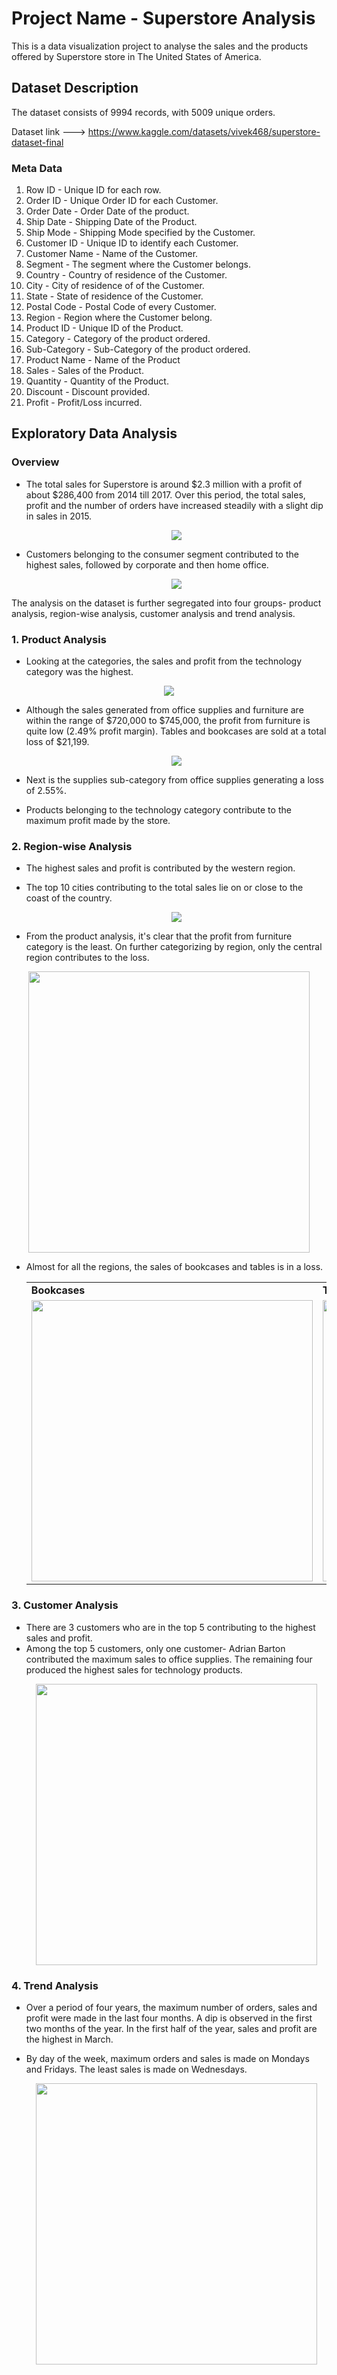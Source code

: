 # Project Name - Superstore Analysis

This is a data visualization project to analyse the sales and the products offered by Superstore store in The United States of America.  

## Dataset Description

The dataset consists of 9994 records, with 5009 unique orders. 

Dataset link ---> https://www.kaggle.com/datasets/vivek468/superstore-dataset-final

### Meta Data

1. Row ID - Unique ID for each row.
2. Order ID - Unique Order ID for each Customer.
3. Order Date - Order Date of the product.
4. Ship Date - Shipping Date of the Product.
5. Ship Mode - Shipping Mode specified by the Customer.
6. Customer ID - Unique ID to identify each Customer.
7. Customer Name - Name of the Customer.
8. Segment - The segment where the Customer belongs.
9. Country - Country of residence of the Customer.
10. City - City of residence of of the Customer.
11. State - State of residence of the Customer.
12. Postal Code - Postal Code of every Customer.
13. Region - Region where the Customer belong.
14. Product ID - Unique ID of the Product.
15. Category - Category of the product ordered.
16. Sub-Category - Sub-Category of the product ordered.
17. Product Name - Name of the Product
18. Sales - Sales of the Product.
19. Quantity - Quantity of the Product.
20. Discount - Discount provided.
21. Profit - Profit/Loss incurred.

## Exploratory Data Analysis

### Overview

* The total sales for Superstore is around $2.3 million with a profit of about $286,400 from 2014 till 2017. Over this period, the total sales, profit and the number of orders have increased steadily with a slight dip in sales in 2015.
   <p align ="center">
  <img src="https://user-images.githubusercontent.com/105280450/198371972-6f7d0dc1-a36b-4ce6-91cc-80d745109b93.png">
  </p>
* Customers belonging to the consumer segment contributed to the highest sales, followed by corporate and then home office.

  <p align ="center">
  <img src="https://user-images.githubusercontent.com/105280450/198065112-49443884-aed7-4e05-877e-f0c583c981c0.png">
  </p>

  
The analysis on the dataset is further segregated into four groups- product analysis, region-wise analysis, customer analysis and trend analysis.

###  1. Product Analysis

* Looking at the categories, the sales and profit from the technology category was the highest. 
 <p align="center">
   <img src= "https://user-images.githubusercontent.com/105280450/198070006-17a3907d-2afb-45b7-9463-cab58f870f80.png">
  </p>

* Although the sales generated from office supplies and furniture are within the range of $720,000 to $745,000, the profit from furniture is quite low (2.49% profit margin). Tables and bookcases are sold at a total loss of $21,199.

   <p align="center">
     <img src= "https://user-images.githubusercontent.com/105280450/198066738-109a8c59-240e-4928-9d25-5ce198e4804c.png">
  </p>
* Next is the supplies sub-category from office supplies generating a loss of 2.55%.
* Products belonging to the technology category contribute to the maximum profit made by the store.

 ###  2. Region-wise Analysis

* The highest sales and profit is contributed by the western region.
* The top 10 cities contributing to the total sales lie on or close to the coast of the country.
  <p align="center">
     <img src= "https://user-images.githubusercontent.com/105280450/198098293-9d8ffe09-f8d9-4fc9-ab9f-ba2697d38fc5.png">
  </p>
  
* From the product analysis, it's clear that the profit from furniture category is the least. On  further categorizing by region, only the central region contributes to the loss. 
 <p align="center">
   <img src= "https://user-images.githubusercontent.com/105280450/198092764-e9ca7b90-8601-4234-b3fe-ec2a54a87002.png" height = 450>
 </p>
  
* Almost for all the regions, the sales of bookcases and tables is in a loss.
  <table>
    <tr>
      <td> <b>Bookcases</b> </td>
      <td> <b>Tables</b> </td>
    </tr>
    
    <tr>
     <td><img src="https://user-images.githubusercontent.com/105280450/198095619-2b9dbca7-91e8-4f9a-9112-0e7023f6028f.png" height = 450></td>
     <td><img src="https://user-images.githubusercontent.com/105280450/198095745-935a67dd-d118-456a-9c4c-e463a1d565ff.png" height = 450></td>
    </tr>
   </table>

### 3. Customer Analysis

* There are 3 customers who are in the top 5 contributing to the highest sales and profit.
* Among the top 5 customers, only one customer- Adrian Barton contributed the maximum sales to office supplies. The remaining four produced the highest sales for         technology products.
   <p align="center">
   <img src= "https://user-images.githubusercontent.com/105280450/198107336-3be63b95-2346-4edb-9bae-d6d96f35962e.png" height= 450>
  </p>
  
### 4. Trend Analysis

* Over a period of four years, the maximum number of orders, sales and profit were made in the last four months. A dip is observed in the first two months of the year.   In the first half of the year, sales and profit are the highest in March.
* By day of the week, maximum orders and sales is made on Mondays and Fridays. The least sales is made on Wednesdays. 

  <p align="center">
   <img src= "https://user-images.githubusercontent.com/105280450/198364375-bc27d6bc-59c2-45af-9784-aea288b7088c.png" height= 450>
  </p>
  
